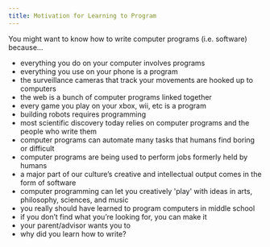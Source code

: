 ```yaml
---
title: Motivation for Learning to Program
---
```


You might want to know how to write computer programs (i.e. software) because…

- everything you do on your computer involves programs
- everything you use on your phone is a program
- the surveillance cameras that track your movements are hooked up to computers
- the web is a bunch of computer programs linked together
- every game you play on your xbox, wii, etc is a program
- building robots requires programming
- most scientific discovery today relies on computer programs and the people who write them
- computer programs can automate many tasks that humans find boring or difficult
- computer programs are being used to perform jobs formerly held by humans
- a major part of our culture’s creative and intellectual output comes in the form of software
- computer programming can let you creatively 'play' with ideas in arts, philosophy, sciences, and music
- you really should have learned to program computers in middle school
- if you don’t find what you’re looking for, you can make it
- your parent/advisor wants you to
- why did you learn how to write?
